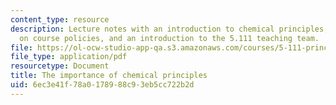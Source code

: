 ```yaml
---
content_type: resource
description: Lecture notes with an introduction to chemical principles, information
  on course policies, and an introduction to the 5.111 teaching team.
file: https://ol-ocw-studio-app-qa.s3.amazonaws.com/courses/5-111-principles-of-chemical-science-fall-2008/6ec3e41f78a0178988c93eb5cc722b2d_lecnotes01.pdf
file_type: application/pdf
resourcetype: Document
title: The importance of chemical principles
uid: 6ec3e41f-78a0-1789-88c9-3eb5cc722b2d
---
```

